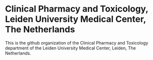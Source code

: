 #  Clinical Pharmacy and Toxicology, Leiden University Medical Center, The Netherlands

This is the github organization of the Clinical Pharmacy and Toxicology department of the Leiden University Medical Center, Leiden, The Netherlands.